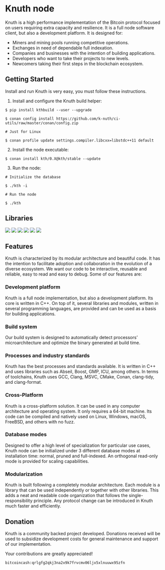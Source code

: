 # Knuth node

Knuth is a high performance implementation of the Bitcoin protocol focused on users requiring extra capacity and resilience. It is a full node software client, but also a development platform. It is designed for:

- Miners and mining pools running competitive operations.
- Exchanges in need of dependable full indexation.
- Companies and businesses with the intention of building applications.
- Developers who want to take their projects to new levels.
- Newcomers taking their first steps in the blockchain ecosystem.

## Getting Started

Install and run Knuth is very easy, you must follow these instructions.

1. Install and configure the Knuth build helper:

```
$ pip install kthbuild --user --upgrade

$ conan config install https://github.com/k-nuth/ci-utils/raw/master/conan/config.zip

# Just for Linux

$ conan profile update settings.compiler.libcxx=libstdc++11 default
```

2. Install the node executable:

```
$ conan install kth/0.X@kth/stable --update
```

3. Run the node:

```
# Initialize the database

$ ./kth -i

# Run the node

$ ./kth
```

## Libraries


[<img src="https://kth.cash/images/libraries/cpp.svg">](https://github.com/k-nuth/node)
[<img src="https://kth.cash/images/libraries/c.svg">](https://github.com/k-nuth/c-api)
[<img src="https://kth.cash/images/libraries/csharp.svg">](https://github.com/k-nuth/cs-api)
[<img src="https://kth.cash/images/libraries/javascript.svg">](https://github.com/k-nuth/js-api)
[<img src="https://kth.cash/images/libraries/typescript.svg">](https://github.com/k-nuth/js-api)
[<img src="https://kth.cash/images/libraries/python.svg">](https://github.com/k-nuth/js-api)

## Features

Knuth is characterized by its modular architecture and beautiful code. It has the intention to facilitate adoption and collaboration in the evolution of a diverse ecosystem. We want our code to be interactive, reusable and reliable, easy to read and easy to debug. Some of our features are:

### Development platform

Knuth is a full node implementation, but also a development platform. Its core is written in C++. On top of it, several libraries and modules, written in several programming languages, are provided and can be used as a basis for building applications.

### Build system

Our build system is designed to automatically detect processors’ microarchitecture and optimize the binary generated at build time.

### Processes and industry standards

Knuth has the best processes and standards available. It is written in C++ and uses libraries such as Abseil, Boost, GMP, ICU, among others. In terms of toolchains, Knuth uses GCC, Clang, MSVC, CMake, Conan, clang-tidy, and clang-format.

### Cross-Platform

Knuth is a cross-platform solution. It can be used in any computer architecture and operating system. It only requires a 64-bit machine. Its code can be compiled and natively used on Linux, Windows, macOS, FreeBSD, and others with no fuzz.

### Database modes

Designed to offer a high level of specialization for particular use cases, Knuth node can be initialized under 3 different database modes at installation time: normal, pruned and full-indexed. An orthogonal read-only mode is provided for scaling capabilities.

### Modularization

Knuth is built following a completely modular architecture. Each module is a library that can be used independently or together with other libraries. This adds a neat and readable code organization that follows the single-responsibility principle. Any protocol change can be introduced in Knuth much faster and efficiently.


## Donation

Knuth is a community backed project developed. Donations received will be used to subsidize development costs for general maintenance and support of our implementation.

Your contributions are greatly appreciated!

`bitcoincash:qrlgfg2qkj3na2x9k7frvcmv06ljx5xlnuuwx95zfn`

